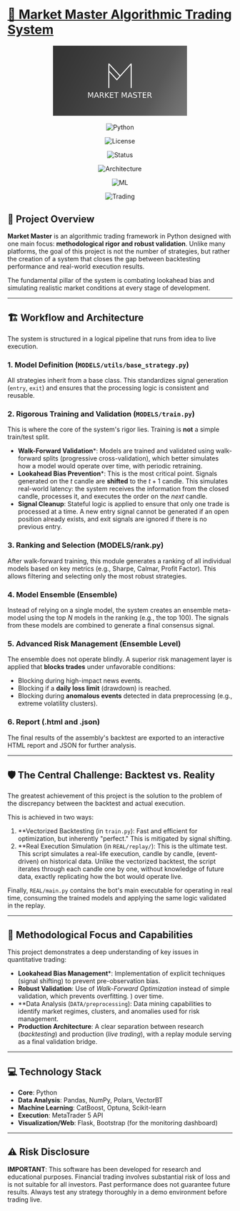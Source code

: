# [🚀 Market Master Algorithmic Trading System](https://github.com/Sauvageduck24/Market-Master-Algorithmic-Trading-System)



<div align="center">

  <img src="market%20master%20logo.jpg" alt="Market Master Logo" width="300"/>

  

  <br/>

  

  ![Python](https://img.shields.io/badge/Python-3.8%2B-blue?style=for-the-badge&logo=python)

  ![License](https://img.shields.io/badge/License-MIT-green?style=for-the-badge)

  ![Status](https://img.shields.io/badge/Status-Production%20Ready-success?style=for-the-badge)

  ![Architecture](https://img.shields.io/badge/Architecture-Microservices-orange?style=for-the-badge)

  ![ML](https://img.shields.io/badge/ML-CatBoost%20%7C%20Optuna-purple?style=for-the-badge)

  ![Trading](https://img.shields.io/badge/Trading-MT5%20%7C%20Real%20Time-red?style=for-the-badge)

</div>

## 🎯 Project Overview

**Market Master** is an algorithmic trading framework in Python designed with one main focus: **methodological rigor and robust validation**. Unlike many platforms, the goal of this project is not the number of strategies, but rather the creation of a system that closes the gap between backtesting performance and real-world execution results.

The fundamental pillar of the system is combating lookahead bias and simulating realistic market conditions at every stage of development.

-----

## 🏗️ Workflow and Architecture

The system is structured in a logical pipeline that runs from idea to live execution.

### 1. Model Definition (`MODELS/utils/base_strategy.py`)

All strategies inherit from a base class. This standardizes signal generation (`entry`, `exit`) and ensures that the processing logic is consistent and reusable.

### 2. Rigorous Training and Validation (`MODELS/train.py`)

This is where the core of the system's rigor lies. Training is **not** a simple train/test split.

* **Walk-Forward Validation***: Models are trained and validated using walk-forward splits (progressive cross-validation), which better simulates how a model would operate over time, with periodic retraining.
* **Lookahead Bias Prevention***: This is the most critical point. Signals generated on the $t$ candle are **shifted** to the $t+1$ candle. This simulates real-world latency: the system receives the information from the closed candle, processes it, and executes the order on the *next* candle.
* **Signal Cleanup**: Stateful logic is applied to ensure that only one trade is processed at a time. A new entry signal cannot be generated if an open position already exists, and exit signals are ignored if there is no previous entry.

### 3. Ranking and Selection (MODELS/rank.py)

After walk-forward training, this module generates a ranking of all individual models based on key metrics (e.g., Sharpe, Calmar, Profit Factor). This allows filtering and selecting only the most robust strategies.

### 4. Model Ensemble (Ensemble)

Instead of relying on a single model, the system creates an ensemble meta-model using the top $N$ models in the ranking (e.g., the top 100). The signals from these models are combined to generate a final consensus signal.

### 5. Advanced Risk Management (Ensemble Level)

The ensemble does not operate blindly. A superior risk management layer is applied that **blocks trades** under unfavorable conditions:

* Blocking during high-impact news events.
* Blocking if a **daily loss limit** (drawdown) is reached.
* Blocking during **anomalous events** detected in data preprocessing (e.g., extreme volatility clusters).

### 6. Report (.html and .json)

The final results of the assembly's backtest are exported to an interactive HTML report and JSON for further analysis.

-----

## 🛡️ The Central Challenge: Backtest vs. Reality

The greatest achievement of this project is the solution to the problem of the discrepancy between the backtest and actual execution.

This is achieved in two ways:

1. **Vectorized Backtesting (in `train.py`): Fast and efficient for optimization, but inherently "perfect." This is mitigated by signal shifting.
2. **Real Execution Simulation (in `REAL/replay/`): This is the ultimate test. This script simulates a real-life execution, candle by candle, (event-driven) on historical data. Unlike the vectorized backtest, the script iterates through each candle one by one, without knowledge of future data, exactly replicating how the bot would operate live.

Finally, `REAL/main.py` contains the bot's main executable for operating in real time, consuming the trained models and applying the same logic validated in the replay.

-----

## 🧠 Methodological Focus and Capabilities

This project demonstrates a deep understanding of key issues in quantitative trading:

* **Lookahead Bias Management***: Implementation of explicit techniques (signal shifting) to prevent pre-observation bias.
* **Robust Validation**: Use of *Walk-Forward Optimization* instead of simple validation, which prevents overfitting.
  ) over time.
* **Data Analysis (`DATA/preprocessing`): Data mining capabilities to identify market regimes, clusters, and anomalies used for risk management.
* **Production Architecture**: A clear separation between research (*backtesting*) and production (*live trading*), with a replay module serving as a final validation bridge.

-----

## 💻 Technology Stack

* **Core**: Python
* **Data Analysis**: Pandas, NumPy, Polars, VectorBT
* **Machine Learning**: CatBoost, Optuna, Scikit-learn
* **Execution**: MetaTrader 5 API
* **Visualization/Web**: Flask, Bootstrap (for the monitoring dashboard)

-----

## ⚠️ Risk Disclosure

**IMPORTANT**: This software has been developed for research and educational purposes. Financial trading involves substantial risk of loss and is not suitable for all investors. Past performance does not guarantee future results. Always test any strategy thoroughly in a demo environment before trading live.
